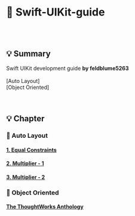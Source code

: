 # 🐣 Swift-UIKit-guide
<br></br>
## 💡 Summary
Swift UIKit development guide **by feldblume5263**</br>
</br>
[Auto Layout]</br>
[Object Oriented]</br>
<br></br>
## 💡 Chapter
### 🍎 Auto Layout
#### [1. Equal Constraints](https://hasensprung.tistory.com/99)
#### [2. Multiplier - 1](https://hasensprung.tistory.com/100)
#### [3. Multiplier - 2](https://hasensprung.tistory.com/101)
### 🍎 Object Oriented
#### [The ThoughtWorks Anthology](https://hasensprung.tistory.com/103)


